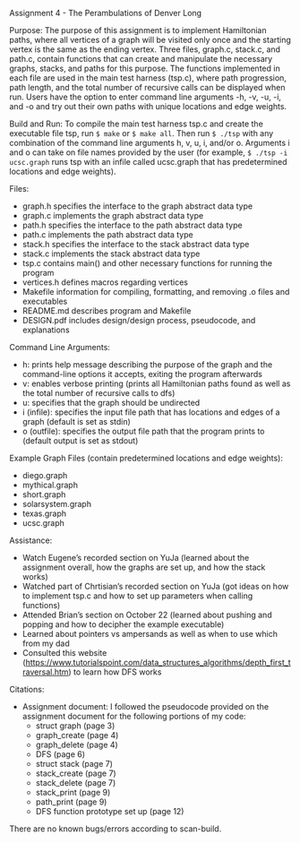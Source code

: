 Assignment 4 - The Perambulations of Denver Long

Purpose: The purpose of this assignment is to implement Hamiltonian paths, where all vertices of a graph will be visited only once and the starting vertex is the same as the ending vertex. Three files, graph.c, stack.c, and path.c, contain functions that can create and manipulate the necessary graphs, stacks, and paths for this purpose. The functions implemented in each file are used in the main test harness (tsp.c), where path progression, path length, and the total number of recursive calls can be displayed when run. Users have the option to enter command line arguments -h, -v, -u, -i, and -o and try out their own paths with unique locations and edge weights.

Build and Run: To compile the main test harness tsp.c and create the executable file tsp, run `$ make` or `$ make all`. Then run `$ ./tsp` with any combination of the command line arguments h, v, u, i, and/or o. Arguments i and o can take on file names provided by the user (for example, `$ ./tsp -i ucsc.graph` runs tsp with an infile called ucsc.graph that has predetermined locations and edge weights).

Files:
- graph.h specifies the interface to the graph abstract data type
- graph.c implements the graph abstract data type 
- path.h specifies the interface to the path abstract data type
- path.c implements the path abstract data type
- stack.h specifies the interface to the stack abstract data type
- stack.c implements the stack abstract data type
- tsp.c contains main() and other necessary functions for running the program
- vertices.h defines macros regarding vertices
- Makefile information for compiling, formatting, and removing .o files and executables
- README.md describes program and Makefile
- DESIGN.pdf includes design/design process, pseudocode, and explanations 

Command Line Arguments:
- h: prints help message describing the purpose of the graph and the command-line options it accepts, exiting the program afterwards
- v: enables verbose printing (prints all Hamiltonian paths found as well as the total number of recursive calls to dfs)
- u: specifies that the graph should be undirected
- i (infile): specifies the input file path that has locations and edges of a graph (default is set as stdin)
- o (outfile): specifies the output file path that the program prints to (default output is set as stdout)

Example Graph Files (contain predetermined locations and edge weights):
- diego.graph
- mythical.graph
- short.graph
- solarsystem.graph
- texas.graph
- ucsc.graph

Assistance:
- Watch Eugene’s recorded section on YuJa (learned about the assignment overall, how the graphs are set up, and how the stack works)
- Watched part of Chrtisian’s recorded section on YuJa (got ideas on how to implement tsp.c and how to set up parameters when calling functions)
- Attended Brian’s section on October 22 (learned about pushing and popping and how to decipher the example executable)
- Learned about pointers vs ampersands as well as when to use which from my dad
- Consulted this website (https://www.tutorialspoint.com/data_structures_algorithms/depth_first_traversal.htm) to learn how DFS works

Citations:
- Assignment document: I followed the pseudocode provided on the assignment document for the following portions of my code:
    - struct graph (page 3)
    - graph_create (page 4)
    - graph_delete (page 4)
    - DFS (page 6)
    - struct stack (page 7)
    - stack_create (page 7)
    - stack_delete (page 7)
    - stack_print (page 9)
    - path_print (page 9)
    - DFS function prototype set up (page 12)

There are no known bugs/errors according to scan-build.
